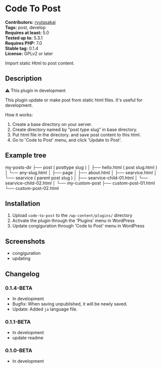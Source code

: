 # Code To Post #
**Contributors:** [ryutasakai](https://profiles.wordpress.org/ryutasakai)  
**Tags:** post, develop  
**Requires at least:** 5.0  
**Tested up to:** 5.3.1  
**Requires PHP:** 7.0  
**Stable tag:** 0.1.4  
**License:** GPLv2 or later  

Import static Html to post content.

## Description ##

 ⚠️ This plugin in development

This plugin update or make post from static html files.
It's useful for development.

How it works:

1. Create a base directory on your server.
1. Create directory named by "post type slug" in base directory.
1. Put html file in the directory. and save post content to this html.
1. Go to 'Code to Post' menu, and click 'Update to Post'.

##  Example tree

my-posts-dir
    ├── post ( posttype slug )
    │  ├── hello.html ( post slug.html )
    │  └── any-slug.html
    │
    ├── page
    │  ├── about.html
    │  ├── searvice.html
    │  └── searvice ( parent post slug )
    │        ├── searvice-child-01.html
    │        └── searvice-child-02.html
    │
    └── my-custom-post
        ├── custom-post-01.html
        └── custom-post-02.html


## Installation ##

1. Upload `code-to-post` to the `/wp-content/plugins/` directory
1. Activate the plugin through the 'Plugins' menu in WordPress
1. Update congiguration through 'Code to Post' menu in WordPress

## Screenshots ##

* congiguration
* updating


## Changelog ##

### 0.1.4-BETA ###
* In development
* Bugfix: When saving unpublished, it will be newly saved.
* Update: Added `ja` language file.

### 0.1.1-BETA ###
* In development
* update readme

### 0.1.0-BETA ###
* In development

